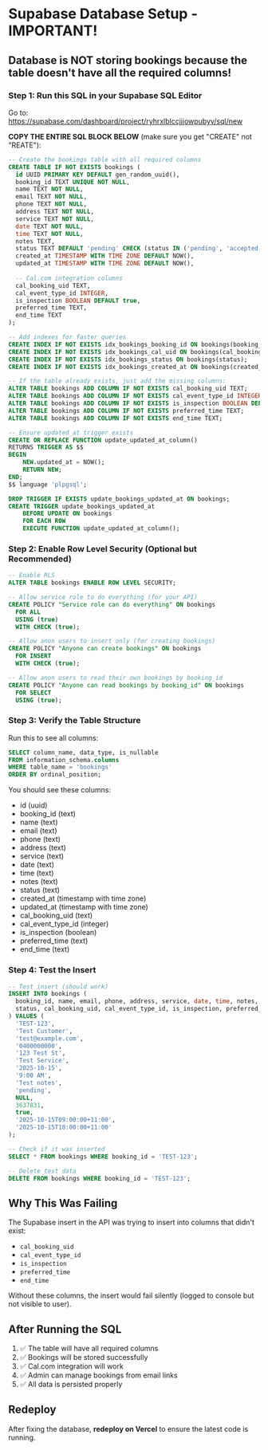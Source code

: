 # Supabase Database Setup - IMPORTANT!

## Database is NOT storing bookings because the table doesn't have all the required columns!

### Step 1: Run this SQL in your Supabase SQL Editor

Go to: https://supabase.com/dashboard/project/ryhrxlblccjjjowpubyv/sql/new

**COPY THE ENTIRE SQL BLOCK BELOW** (make sure you get "CREATE" not "REATE"):

```sql
-- Create the bookings table with all required columns
CREATE TABLE IF NOT EXISTS bookings (
  id UUID PRIMARY KEY DEFAULT gen_random_uuid(),
  booking_id TEXT UNIQUE NOT NULL,
  name TEXT NOT NULL,
  email TEXT NOT NULL,
  phone TEXT NOT NULL,
  address TEXT NOT NULL,
  service TEXT NOT NULL,
  date TEXT NOT NULL,
  time TEXT NOT NULL,
  notes TEXT,
  status TEXT DEFAULT 'pending' CHECK (status IN ('pending', 'accepted', 'cancelled')),
  created_at TIMESTAMP WITH TIME ZONE DEFAULT NOW(),
  updated_at TIMESTAMP WITH TIME ZONE DEFAULT NOW(),
  
  -- Cal.com integration columns
  cal_booking_uid TEXT,
  cal_event_type_id INTEGER,
  is_inspection BOOLEAN DEFAULT true,
  preferred_time TEXT,
  end_time TEXT
);

-- Add indexes for faster queries
CREATE INDEX IF NOT EXISTS idx_bookings_booking_id ON bookings(booking_id);
CREATE INDEX IF NOT EXISTS idx_bookings_cal_uid ON bookings(cal_booking_uid);
CREATE INDEX IF NOT EXISTS idx_bookings_status ON bookings(status);
CREATE INDEX IF NOT EXISTS idx_bookings_created_at ON bookings(created_at DESC);

-- If the table already exists, just add the missing columns:
ALTER TABLE bookings ADD COLUMN IF NOT EXISTS cal_booking_uid TEXT;
ALTER TABLE bookings ADD COLUMN IF NOT EXISTS cal_event_type_id INTEGER;
ALTER TABLE bookings ADD COLUMN IF NOT EXISTS is_inspection BOOLEAN DEFAULT true;
ALTER TABLE bookings ADD COLUMN IF NOT EXISTS preferred_time TEXT;
ALTER TABLE bookings ADD COLUMN IF NOT EXISTS end_time TEXT;

-- Ensure updated_at trigger exists
CREATE OR REPLACE FUNCTION update_updated_at_column()
RETURNS TRIGGER AS $$
BEGIN
    NEW.updated_at = NOW();
    RETURN NEW;
END;
$$ language 'plpgsql';

DROP TRIGGER IF EXISTS update_bookings_updated_at ON bookings;
CREATE TRIGGER update_bookings_updated_at
    BEFORE UPDATE ON bookings
    FOR EACH ROW
    EXECUTE FUNCTION update_updated_at_column();
```

### Step 2: Enable Row Level Security (Optional but Recommended)

```sql
-- Enable RLS
ALTER TABLE bookings ENABLE ROW LEVEL SECURITY;

-- Allow service role to do everything (for your API)
CREATE POLICY "Service role can do everything" ON bookings
  FOR ALL
  USING (true)
  WITH CHECK (true);

-- Allow anon users to insert only (for creating bookings)
CREATE POLICY "Anyone can create bookings" ON bookings
  FOR INSERT
  WITH CHECK (true);

-- Allow anon users to read their own bookings by booking_id
CREATE POLICY "Anyone can read bookings by booking_id" ON bookings
  FOR SELECT
  USING (true);
```

### Step 3: Verify the Table Structure

Run this to see all columns:

```sql
SELECT column_name, data_type, is_nullable
FROM information_schema.columns
WHERE table_name = 'bookings'
ORDER BY ordinal_position;
```

You should see these columns:
- id (uuid)
- booking_id (text)
- name (text)
- email (text)
- phone (text)
- address (text)
- service (text)
- date (text)
- time (text)
- notes (text)
- status (text)
- created_at (timestamp with time zone)
- updated_at (timestamp with time zone)
- cal_booking_uid (text)
- cal_event_type_id (integer)
- is_inspection (boolean)
- preferred_time (text)
- end_time (text)

### Step 4: Test the Insert

```sql
-- Test insert (should work)
INSERT INTO bookings (
  booking_id, name, email, phone, address, service, date, time, notes, 
  status, cal_booking_uid, cal_event_type_id, is_inspection, preferred_time, end_time
) VALUES (
  'TEST-123',
  'Test Customer',
  'test@example.com',
  '0400000000',
  '123 Test St',
  'Test Service',
  '2025-10-15',
  '9:00 AM',
  'Test notes',
  'pending',
  NULL,
  3637831,
  true,
  '2025-10-15T09:00:00+11:00',
  '2025-10-15T10:00:00+11:00'
);

-- Check if it was inserted
SELECT * FROM bookings WHERE booking_id = 'TEST-123';

-- Delete test data
DELETE FROM bookings WHERE booking_id = 'TEST-123';
```

## Why This Was Failing

The Supabase insert in the API was trying to insert into columns that didn't exist:
- `cal_booking_uid`
- `cal_event_type_id`
- `is_inspection`
- `preferred_time`
- `end_time`

Without these columns, the insert would fail silently (logged to console but not visible to user).

## After Running the SQL

1. ✅ The table will have all required columns
2. ✅ Bookings will be stored successfully
3. ✅ Cal.com integration will work
4. ✅ Admin can manage bookings from email links
5. ✅ All data is persisted properly

## Redeploy

After fixing the database, **redeploy on Vercel** to ensure the latest code is running.

